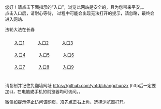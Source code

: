 您好！请点击下面指示的“入口”，浏览此网站是安全的，且为您带来平安。。 <br/>
点击入口后，请耐心等待， 过程中可能会出现无法打开的提示，请忽略，最终会进入网站. </br>

法轮大法在长春<br/>
<div style="padding:10px"><a style="margin:20px" target="_blank" href="https://d3tv95tiwkep63.cloudfront.net/2Qpsp?jgvdtzjc" id="ccLink1" rel="nofollow">入口1</a> <a target="_blank" style="margin:20px" href="https://d12qdo3pzmmb8p.cloudfront.net/2Qpsp?wqcjs" id="ccLink2" rel="nofollow">入口2</a> <a style="margin:20px" target="_blank" href="https://d2hx3kja7zg32s.cloudfront.net/2Qpsp?yqjcewhb" id="ccLink3" rel="nofollow">入口3</a></div>

<div style="padding:10px" ><a style="margin:20px" target="_blank" href="https://d3tv95tiwkep63.cloudfront.net/2Qpsp?jgvdtzjc" id="ccLink4" rel="nofollow">入口4</a> <a style="margin:20px" href="https://d12qdo3pzmmb8p.cloudfront.net/2Qpsp?wqcjs" target="_blank" id="ccLink5" rel="nofollow">入口5</a> <a style="margin:20px" href="https://d2hx3kja7zg32s.cloudfront.net/2Qpsp?yqjcewhb" target="_blank" id="ccLink6" rel="nofollow">入口6</a></div>

<div style="padding:10px"><a style="margin:20px" target="_blank" href="https://d3tv95tiwkep63.cloudfront.net/2Qpsp?jgvdtzjc" id="ccLink7" rel="nofollow">入口7</a> <a style="margin:20px" href="https://d12qdo3pzmmb8p.cloudfront.net/2Qpsp?wqcjs" target="_blank" id="ccLink8" rel="nofollow">入口8</a> <a style="margin:20px" target="_blank" href="https://d2hx3kja7zg32s.cloudfront.net/2Qpsp?yqjcewhb" id="ccLink9" rel="nofollow">入口9</a></div>

<br/>



请复制并记住免翻墙网址 https://github.com/yntd/changchunzx (http后一定要加s)，在电脑或手机的浏览器均可访问。。<br/>

微信如提示停止访问该网页，须先点击右上角，选择浏览器打开。
